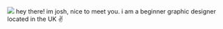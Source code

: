 <img src="https://raw.githubusercontent.com/jvshs/jvshs/main/wave-hand.svg" />
hey there!
im josh, nice to meet you.
i am a beginner graphic designer located in the UK ✌️ 
